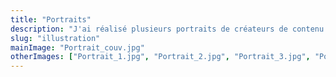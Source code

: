 ```yaml
---
title: "Portraits"
description: "J'ai réalisé plusieurs portraits de créateurs de contenu à titre personnel, mais également plusieurs commandes de portraits de comptes Instagram."
slug: "illustration"
mainImage: "Portrait_couv.jpg"
otherImages: ["Portrait_1.jpg", "Portrait_2.jpg", "Portrait_3.jpg", "Portrait_4.jpg", "Portrait_5.png"]
---
```

